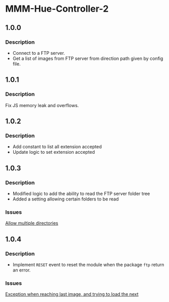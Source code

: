 # MMM-Hue-Controller-2

## 1.0.0

### Description

-   Connect to a FTP server.
-   Get a list of images from FTP server from direction path given by config file.

## 1.0.1

### Description

Fix JS memory leak and overflows.

## 1.0.2

### Description

-   Add constant to list all extension accepted
-   Update logic to set extension accepted

## 1.0.3

### Description

-   Modified logic to add the ability to read the FTP server folder tree
-   Added a setting allowing certain folders to be read

### Issues

[Allow multiple directories](https://github.com/jboucly/MMM-FTP-image/issues/4#issue-1500663876)

## 1.0.4

### Description

-   Implement `RESET` event to reset the module when the package `ftp` return an error.

### Issues

[Exception when reaching last image, and trying to load the next](https://github.com/jboucly/MMM-FTP-image/issues/8)

